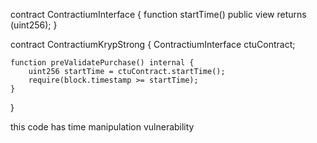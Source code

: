 contract ContractiumInterface {
    function startTime() public view returns (uint256);
}

contract ContractiumKrypStrong {
    ContractiumInterface ctuContract;

    function preValidatePurchase() internal {
        uint256 startTime = ctuContract.startTime();
        require(block.timestamp >= startTime);
    }
}

 this code has time manipulation vulnerability